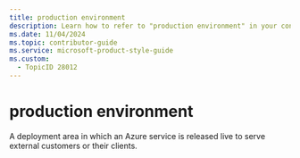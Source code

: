 ```yaml
---
title: production environment
description: Learn how to refer to "production environment" in your content.
ms.date: 11/04/2024
ms.topic: contributor-guide
ms.service: microsoft-product-style-guide
ms.custom:
  - TopicID 28012
---
```



# production environment

A deployment area in which an Azure service is released live to serve external customers or their clients.

